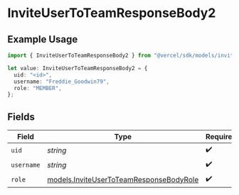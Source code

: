 # InviteUserToTeamResponseBody2

## Example Usage

```typescript
import { InviteUserToTeamResponseBody2 } from "@vercel/sdk/models/inviteusertoteamop.js";

let value: InviteUserToTeamResponseBody2 = {
  uid: "<id>",
  username: "Freddie_Goodwin79",
  role: "MEMBER",
};
```

## Fields

| Field                                                                                    | Type                                                                                     | Required                                                                                 | Description                                                                              |
| ---------------------------------------------------------------------------------------- | ---------------------------------------------------------------------------------------- | ---------------------------------------------------------------------------------------- | ---------------------------------------------------------------------------------------- |
| `uid`                                                                                    | *string*                                                                                 | :heavy_check_mark:                                                                       | N/A                                                                                      |
| `username`                                                                               | *string*                                                                                 | :heavy_check_mark:                                                                       | N/A                                                                                      |
| `role`                                                                                   | [models.InviteUserToTeamResponseBodyRole](../models/inviteusertoteamresponsebodyrole.md) | :heavy_check_mark:                                                                       | N/A                                                                                      |